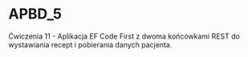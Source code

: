 # APBD_5
Ćwiczenia 11 - Aplikacja EF Code First z dwoma końcówkami REST do wystawiania recept i pobierania danych pacjenta.
